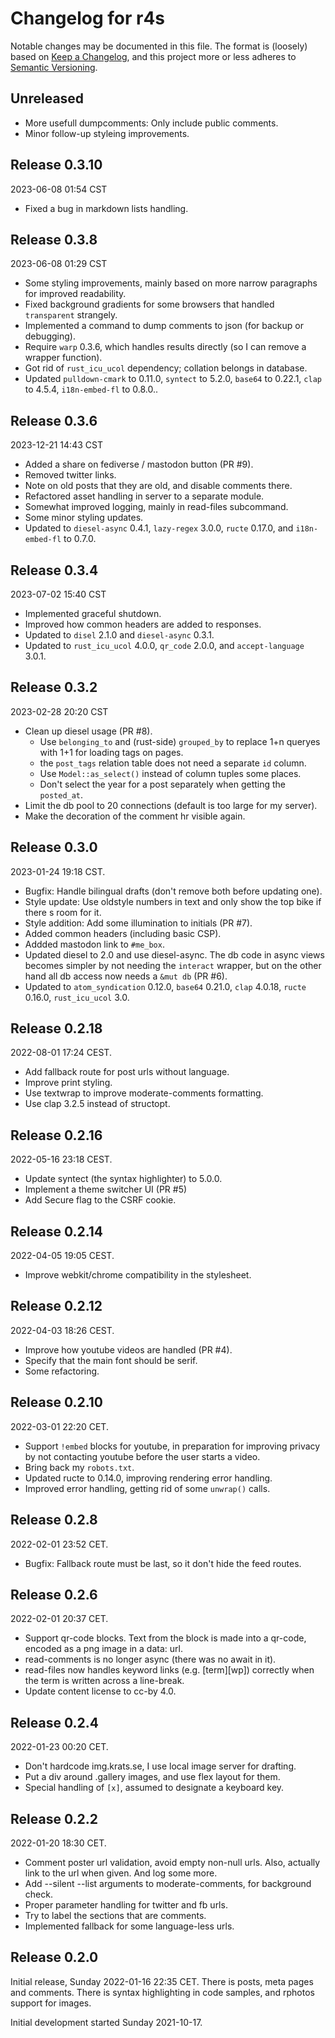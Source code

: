 # Changelog for r4s

Notable changes may be documented in this file.
The format is (loosely) based on
[Keep a Changelog](https://keepachangelog.com/en/1.0.0/), and this
project more or less adheres to
[Semantic Versioning](https://semver.org/spec/v2.0.0.html).

## Unreleased

* More usefull dumpcomments: Only include public comments.
* Minor follow-up styleing improvements.


## Release 0.3.10
2023-06-08 01:54 CST

* Fixed a bug in markdown lists handling.


## Release 0.3.8
2023-06-08 01:29 CST

* Some styling improvements, mainly based on more narrow paragraphs
  for improved readability.
* Fixed background gradients for some browsers that handled
  `transparent` strangely.
* Implemented a command to dump comments to json (for backup or debugging).
* Require `warp` 0.3.6, which handles results directly (so I can
  remove a wrapper function).
* Got rid of `rust_icu_ucol` dependency; collation belongs in database.
* Updated `pulldown-cmark` to 0.11.0, `syntect` to 5.2.0, `base64` to
  0.22.1, `clap` to 4.5.4, `i18n-embed-fl` to 0.8.0..


## Release 0.3.6
2023-12-21 14:43 CST

* Added a share on fediverse / mastodon button (PR #9).
* Removed twitter links.
* Note on old posts that they are old, and disable comments there.
* Refactored asset handling in server to a separate module.
* Somewhat improved logging, mainly in read-files subcommand.
* Some minor styling updates.
* Updated to `diesel-async` 0.4.1, `lazy-regex` 3.0.0, `ructe` 0.17.0,
  and `i18n-embed-fl` to 0.7.0.


## Release 0.3.4
2023-07-02 15:40 CST

* Implemented graceful shutdown.
* Improved how common headers are added to responses.
* Updated to `disel` 2.1.0 and `diesel-async` 0.3.1.
* Updated to `rust_icu_ucol` 4.0.0, `qr_code` 2.0.0, and
  `accept-language` 3.0.1.


## Release 0.3.2
2023-02-28 20:20 CST

* Clean up diesel usage (PR #8).
  - Use `belonging_to` and (rust-side) `grouped_by` to replace 1+n
    queryes with 1+1 for loading tags on pages.
  - the `post_tags` relation table does not need a separate `id` column.
  - Use `Model::as_select()` instead of column tuples some places.
  - Don't select the year for a post separately when getting the `posted_at`.
* Limit the db pool to 20 connections (default is too large for my server).
* Make the decoration of the comment hr visible again.


## Release 0.3.0
2023-01-24 19:18 CST.

* Bugfix: Handle bilingual drafts (don't remove both before updating one).
* Style update: Use oldstyle numbers in text and only show the top
  bike if there s room for it.
* Style addition: Add some illumination to initials (PR #7).
* Added common headers (including basic CSP).
* Addded mastodon link to `#me_box`.
* Updated diesel to 2.0 and use diesel-async.  The db code in async
  views becomes simpler by not needing the `interact` wrapper, but on
  the other hand all db access now needs a `&mut db` (PR #6).
* Updated to `atom_syndication` 0.12.0, `base64` 0.21.0, `clap` 4.0.18,
 `ructe` 0.16.0, `rust_icu_ucol` 3.0.


## Release 0.2.18
2022-08-01 17:24 CEST.

* Add fallback route for post urls without language.
* Improve print styling.
* Use textwrap to improve moderate-comments formatting.
* Use clap 3.2.5 instead of structopt.


## Release 0.2.16
2022-05-16 23:18 CEST.

* Update syntect (the syntax highlighter) to 5.0.0.
* Implement a theme switcher UI (PR #5)
* Add Secure flag to the CSRF cookie.


## Release 0.2.14
2022-04-05 19:05 CEST.

* Improve webkit/chrome compatibility in the stylesheet.


## Release 0.2.12
2022-04-03 18:26 CEST.

* Improve how youtube videos are handled (PR #4).
* Specify that the main font should be serif.
* Some refactoring.


## Release 0.2.10
2022-03-01 22:20 CET.

* Support `!embed` blocks for youtube, in preparation for improving
  privacy by not contacting youtube before the user starts a video.
* Bring back my `robots.txt`.
* Updated ructe to 0.14.0, improving rendering error handling.
* Improved error handling, getting rid of some `unwrap()` calls.


## Release 0.2.8
2022-02-01 23:52 CET.

* Bugfix: Fallback route must be last, so it don't hide the feed routes.


## Release 0.2.6
2022-02-01 20:37 CET.

* Support qr-code blocks.  Text from the block is made into a qr-code,
  encoded as a png image in a data: url.
* read-comments is no longer async (there was no await in it).
* read-files now handles keyword links (e.g. [term][wp]) correctly
  when the term is written across a line-break.
* Update content license to cc-by 4.0.


## Release 0.2.4
2022-01-23 00:20 CET.

* Don't hardcode img.krats.se, I use local image server for drafting.
* Put a div around .gallery images, and use flex layout for them.
* Special handling of `[x]`, assumed to designate a keyboard key.


## Release 0.2.2
2022-01-20 18:30 CET.

* Comment poster url validation, avoid empty non-null urls.
  Also, actually link to the url when given.  And log some more.
* Add --silent --list arguments to moderate-comments, for background check.
* Proper parameter handling for twitter and fb urls.
* Try to label the sections that are comments.
* Implemented fallback for some language-less urls.


## Release 0.2.0

Initial release, Sunday 2022-01-16 22:35 CET.
There is posts, meta pages and comments.
There is syntax highlighting in code samples, and rphotos support for
images.

Initial development started Sunday 2021-10-17.
